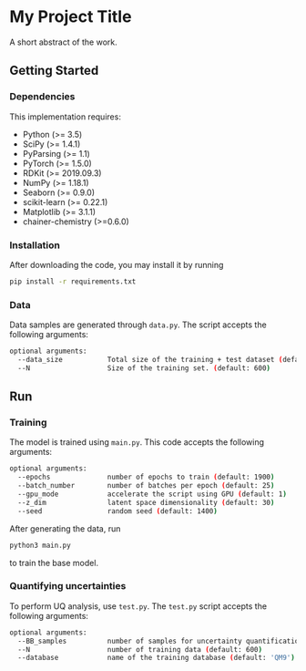 My Project Title
======================================

A short abstract of the work.

## Getting Started

### Dependencies

This implementation requires:

* Python (>= 3.5)
* SciPy (>= 1.4.1)
* PyParsing (>= 1.1)
* PyTorch (>= 1.5.0)
* RDKit (>= 2019.09.3)
* NumPy (>= 1.18.1)
* Seaborn (>= 0.9.0)
* scikit-learn (>= 0.22.1)
* Matplotlib (>= 3.1.1)
* chainer-chemistry (>=0.6.0)

### Installation

After downloading the code, you may install it by running

```bash
pip install -r requirements.txt
```

### Data

Data samples are generated through `data.py`. The script accepts the following arguments:

```bash
optional arguments:
  --data_size           Total size of the training + test dataset (default: 100000)
  --N                   Size of the training set. (default: 600)
```

## Run

### Training

The model is trained using `main.py`. This code accepts the following arguments:

```bash
optional arguments:
  --epochs              number of epochs to train (default: 1900)
  --batch_number        number of batches per epoch (default: 25)
  --gpu_mode            accelerate the script using GPU (default: 1)
  --z_dim               latent space dimensionality (default: 30)
  --seed                random seed (default: 1400)
```

After generating the data, run

```bash
python3 main.py
```

to train the base model.

### Quantifying uncertainties

To perform UQ analysis, use `test.py`. The `test.py` script accepts the following arguments:

```bash
optional arguments:
  --BB_samples          number of samples for uncertainty quantification (default: 0)
  --N                   number of training data (default: 600)
  --database            name of the training database (default: 'QM9')
```